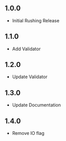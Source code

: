 ## 1.0.0

* Initial Rushing Release

## 1.1.0

- Add Validator

## 1.2.0

- Update Validator

## 1.3.0

- Update Documentation

## 1.4.0

- Remove IO flag